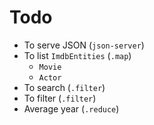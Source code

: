 # Todo

- To serve JSON (`json-server`)
- To list `ImdbEntities` (`.map`)
  - `Movie`
  - `Actor`
- To search (`.filter`)
- To filter (`.filter`)
- Average year (`.reduce`)

